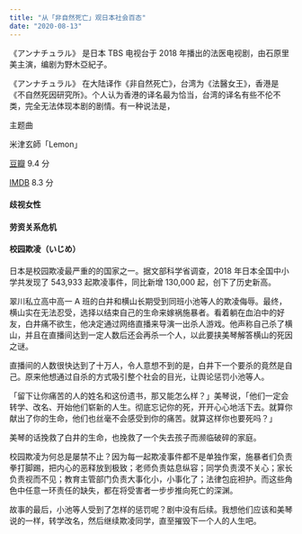 ```yaml
---
title: "从「非自然死亡」观日本社会百态"
date: "2020-08-13"
---
```


《アンナチュラル》 是日本 TBS 电视台于 2018 年播出的法医电视剧，由石原里美主演，编剧为野木亞紀子。

《アンナチュラル》 在大陆译作《非自然死亡》，台湾为《法醫女王》，香港是《不自然死因研究所》。个人认为香港的译名最为恰当，台湾的译名有些不伦不类，完全无法体现本剧的剧情。有一种说法是，

<!--more-->

主题曲

米津玄師「Lemon」

[豆瓣](https://movie.douban.com/subject/27140017/) 9.4 分

[IMDB](https://www.imdb.com/title/tt7521882/) 8.3 分

#### 歧视女性

#### 劳资关系危机

#### 校园欺凌（いじめ）

日本是校园欺凌最严重的的国家之一。据文部科学省调查，2018 年日本全国中小学共发现了 543,933 起欺凌事件，同比新增 130,000 起，创下了历史新高。

翠川私立高中高一 A 班的白井和横山长期受到同班小池等人的欺凌侮辱。最终，横山实在无法忍受，选择以结束自己的生命来嫁祸施暴者。看着躺在血泊中的好友，白井痛不欲生，他决定通过网络直播来导演一出杀人游戏。他声称自己杀了横山，并且在直播间达到一定人数后还会再杀一个人，以此要挟美琴解答横山的死因之谜。

直播间的人数很快达到了十万人，令人意想不到的是，白井下一个要杀的竟然是自己。原来他想通过自杀的方式吸引整个社会的目光，让舆论惩罚小池等人。

「留下让你痛苦的人的姓名和这份遗书，那又能怎么样？」美琴说，「他们一定会转学、改名、开始他们崭新的人生。彻底忘记你的死，开开心心地活下去。就算你献出了你的生命，他们也丝毫不会感受到你的痛苦。就算这样你也要死吗？」

美琴的话挽救了白井的生命，也挽救了一个失去孩子而濒临破碎的家庭。

校园欺凌为何总是屡禁不止？因为每一起欺凌事件都不是单独作案，施暴者们负责拳打脚踢，把内心的恶释放到极致；老师负责姑息纵容；同学负责漠不关心；家长负责视而不见；教育主管部门负责大事化小，小事化了；法律包庇袒护。而这些角色中任意一环责任的缺失，都在将受害者一步步推向死亡的深渊。

故事的最后，小池等人受到了怎样的惩罚呢？剧中没有后续。我想他们应该和美琴说的一样，转学改名，然后继续欺凌同学，直至摧毁下一个人的人生吧。